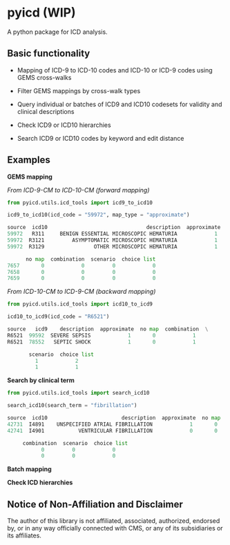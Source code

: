 # pyicd (WIP)
A python package for ICD analysis.


## Basic functionality
- Mapping of ICD-9 to ICD-10 codes and ICD-10 or ICD-9 codes using GEMS cross-walks

- Filter GEMS mappings by cross-walk types

- Query individual or batches of ICD9 and ICD10 codesets for validity and clinical descriptions

- Check ICD9 or ICD10 hierarchies 

- Search ICD9 or ICD10 codes by keyword and edit distance


## Examples
<b>GEMS mapping</b>

<i>From ICD-9-CM to ICD-10-CM (forward mapping)</i>

```python
from pyicd.utils.icd_tools import icd9_to_icd10

icd9_to_icd10(icd_code = "59972", map_type = "approximate")

source  icd10                                description  approximate  \
59972   R311     BENIGN ESSENTIAL MICROSCOPIC HEMATURIA            1   
59972  R3121         ASYMPTOMATIC MICROSCOPIC HEMATURIA            1   
59972  R3129                OTHER MICROSCOPIC HEMATURIA            1   

      no map  combination  scenario  choice list  
7657       0            0         0            0  
7658       0            0         0            0  
7659       0            0         0            0  
``` 


<i>From ICD-10-CM to ICD-9-CM (backward mapping)</i>

```python
from pyicd.utils.icd_tools import icd10_to_icd9

icd10_to_icd9(icd_code = "R6521")

source   icd9    description  approximate  no map  combination  \
R6521  99592  SEVERE SEPSIS            1       0            1   
R6521  78552   SEPTIC SHOCK            1       0            1   

       scenario  choice list  
         1            2  
         1            1  
```


<b>Search by clinical term</b><TO DO>
  
 ```python
from pyicd.utils.icd_tools import search_icd10

search_icd10(search_term = "fibrillation")

source  icd10                        description  approximate  no map  \
42731  I4891    UNSPECIFIED ATRIAL FIBRILLATION            1       0   
42741  I4901           VENTRICULAR FIBRILLATION            0       0   

      combination  scenario  choice list  
            0         0            0  
            0         0            0  
```


<b>Batch mapping</b><TO DO>

<b>Check ICD hierarchies</b> <TO DO>



## Notice of Non-Affiliation and Disclaimer 
The author of this library is not affiliated, associated, authorized, endorsed by, or in any way officially connected with CMS, or any of its subsidiaries or its affiliates.

